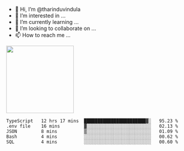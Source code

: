 - 👋 Hi, I’m @tharinduvindula
- 👀 I’m interested in ...
- 🌱 I’m currently learning ...
- 💞️ I’m looking to collaborate on ...
- 📫 How to reach me ...

<!---
tharinduvindula/tharinduvindula is a ✨ special ✨ repository because its `README.md` (this file) appears on your GitHub profile.
You can click the Preview link to take a look at your changes.
--->

<img height="180em" src="https://github-readme-stats.vercel.app/api?username=tharinduvindula&show_icons=true&hide_border=false&&count_private=true&include_all_commits=true" />


<!--START_SECTION:waka-->
```text
TypeScript   12 hrs 17 mins  ███████████████████████▓░   95.23 % 
.env file    16 mins         ▓░░░░░░░░░░░░░░░░░░░░░░░░   02.13 % 
JSON         8 mins          ▒░░░░░░░░░░░░░░░░░░░░░░░░   01.09 % 
Bash         4 mins          ░░░░░░░░░░░░░░░░░░░░░░░░░   00.62 % 
SQL          4 mins          ░░░░░░░░░░░░░░░░░░░░░░░░░   00.60 % 
```
<!--END_SECTION:waka-->
